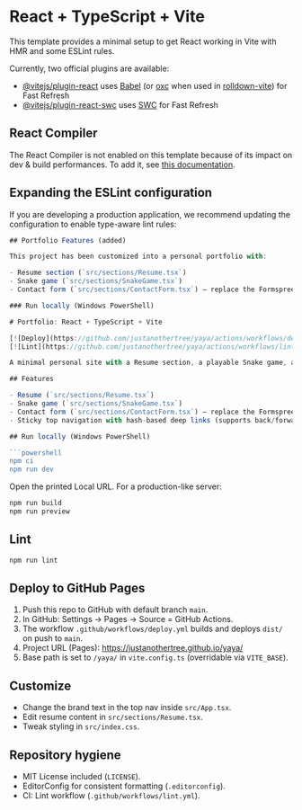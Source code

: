 # React + TypeScript + Vite

This template provides a minimal setup to get React working in Vite with HMR and some ESLint rules.

Currently, two official plugins are available:

- [@vitejs/plugin-react](https://github.com/vitejs/vite-plugin-react/blob/main/packages/plugin-react) uses [Babel](https://babeljs.io/) (or [oxc](https://oxc.rs) when used in [rolldown-vite](https://vite.dev/guide/rolldown)) for Fast Refresh
- [@vitejs/plugin-react-swc](https://github.com/vitejs/vite-plugin-react/blob/main/packages/plugin-react-swc) uses [SWC](https://swc.rs/) for Fast Refresh

## React Compiler

The React Compiler is not enabled on this template because of its impact on dev & build performances. To add it, see [this documentation](https://react.dev/learn/react-compiler/installation).

## Expanding the ESLint configuration

If you are developing a production application, we recommend updating the configuration to enable type-aware lint rules:

```js
## Portfolio Features (added)

This project has been customized into a personal portfolio with:

- Resume section (`src/sections/Resume.tsx`)
- Snake game (`src/sections/SnakeGame.tsx`)
- Contact form (`src/sections/ContactForm.tsx`) — replace the Formspree endpoint with your own ID

### Run locally (Windows PowerShell)

# Portfolio: React + TypeScript + Vite

[![Deploy](https://github.com/justanothertree/yaya/actions/workflows/deploy.yml/badge.svg)](https://github.com/justanothertree/yaya/actions/workflows/deploy.yml)
[![Lint](https://github.com/justanothertree/yaya/actions/workflows/lint.yml/badge.svg)](https://github.com/justanothertree/yaya/actions/workflows/lint.yml)

A minimal personal site with a Resume section, a playable Snake game, and a simple Contact form.

## Features

- Resume (`src/sections/Resume.tsx`)
- Snake game (`src/sections/SnakeGame.tsx`)
- Contact form (`src/sections/ContactForm.tsx`) — replace the Formspree endpoint with your own ID
- Sticky top navigation with hash-based deep links (supports back/forward)

## Run locally (Windows PowerShell)

```powershell
npm ci
npm run dev
```

Open the printed Local URL. For a production-like server:

```powershell
npm run build
npm run preview
```

## Lint

```powershell
npm run lint
```

## Deploy to GitHub Pages

1. Push this repo to GitHub with default branch `main`.
2. In GitHub: Settings → Pages → Source = GitHub Actions.
3. The workflow `.github/workflows/deploy.yml` builds and deploys `dist/` on push to `main`.
4. Project URL (Pages): https://justanothertree.github.io/yaya/
5. Base path is set to `/yaya/` in `vite.config.ts` (overridable via `VITE_BASE`).

## Customize

- Change the brand text in the top nav inside `src/App.tsx`.
- Edit resume content in `src/sections/Resume.tsx`.
- Tweak styling in `src/index.css`.

## Repository hygiene

- MIT License included (`LICENSE`).
- EditorConfig for consistent formatting (`.editorconfig`).
- CI: Lint workflow (`.github/workflows/lint.yml`).
```

